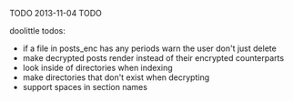 TODO
2013-11-04
TODO

doolittle todos:

* if a file in posts_enc has any periods warn the user don't just delete
* make decrypted posts render instead of their encrypted counterparts
* look inside of directories when indexing
* make directories that don't exist when decrypting
* support spaces in section names
